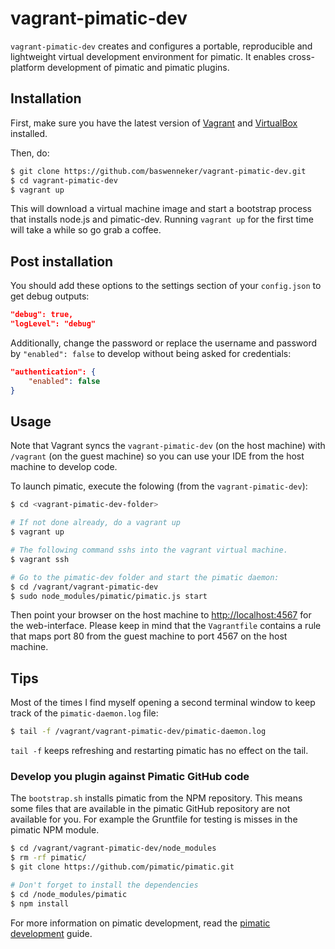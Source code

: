 # vagrant-pimatic-dev
`vagrant-pimatic-dev` creates and configures a portable, reproducible and lightweight virtual development environment for pimatic. It enables cross-platform development of pimatic and pimatic plugins.

## Installation
First, make sure you have the latest version of [Vagrant](http://www.vagrantup.com/downloads.html) and [VirtualBox](https://www.virtualbox.org/wiki/Downloads) installed.

Then, do: 
```bash
$ git clone https://github.com/baswenneker/vagrant-pimatic-dev.git
$ cd vagrant-pimatic-dev
$ vagrant up
```

This will download a virtual machine image and start a bootstrap process that installs node.js and pimatic-dev. Running `vagrant up` for the first time will take a while so go grab a coffee.

## Post installation
You should add these options to the settings section of your `config.json` to get debug outputs:

```json
"debug": true,
"logLevel": "debug"
```

Additionally, change the password or replace the username and password by `"enabled": false` to develop without being asked for credentials:

```json
"authentication": {
    "enabled": false
}
```

## Usage
Note that Vagrant syncs the `vagrant-pimatic-dev` (on the host machine) with `/vagrant` (on the guest machine) so you can use your IDE from the host machine to develop code.

To launch pimatic, execute the folowing (from the `vagrant-pimatic-dev`):

```bash
$ cd <vagrant-pimatic-dev-folder>

# If not done already, do a vagrant up
$ vagrant up 

# The following command sshs into the vagrant virtual machine.
$ vagrant ssh

# Go to the pimatic-dev folder and start the pimatic daemon:
$ cd /vagrant/vagrant-pimatic-dev
$ sudo node_modules/pimatic/pimatic.js start
```

Then point your browser on the host machine to [http://localhost:4567](http://localhost:4567) for the web-interface. Please keep in mind that the `Vagrantfile` contains a rule that maps port 80 from the guest machine to port 4567 on the host machine.

## Tips
Most of the times I find myself opening a second terminal window to keep track of the `pimatic-daemon.log` file:

```bash
$ tail -f /vagrant/vagrant-pimatic-dev/pimatic-daemon.log
```

`tail -f` keeps refreshing and restarting pimatic has no effect on the tail.

### Develop you plugin against Pimatic GitHub code
The `bootstrap.sh` installs pimatic from the NPM repository. This means some files that are available in the pimatic GitHub repository are not available for you. For example the Gruntfile for testing is misses in the pimatic NPM module.

```bash
$ cd /vagrant/vagrant-pimatic-dev/node_modules
$ rm -rf pimatic/
$ git clone https://github.com/pimatic/pimatic.git

# Don't forget to install the dependencies
$ cd /node_modules/pimatic
$ npm install
```

For more information on pimatic development, read the [pimatic development](http://pimatic.org/guide/development) guide.




